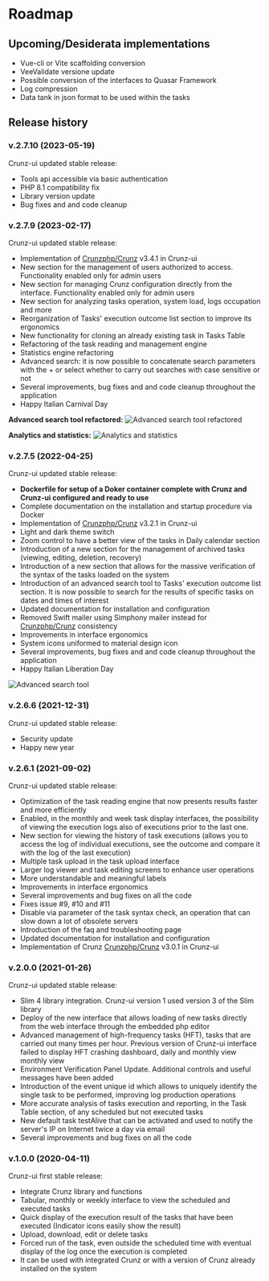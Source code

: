 # Roadmap

## Upcoming/Desiderata implementations

* Vue-cli or Vite scaffolding conversion
* VeeValidate versione update
* Possible conversion of the interfaces to Quasar Framework
* Log compression
* Data tank in json format to be used within the tasks

## Release history

### v.2.7.10 (2023-05-19)

Crunz-ui updated stable release:
* Tools api accessible via basic authentication
* PHP 8.1 compatibility fix
* Library version update
* Bug fixes and and code cleanup


### v.2.7.9 (2023-02-17)

Crunz-ui updated stable release:
* Implementation of [Crunzphp/Crunz](https://github.com/crunzphp/crunz) v3.4.1 in Crunz-ui
* New section for the management of users authorized to access. Functionality enabled only for admin users
* New section for managing Crunz configuration directly from the interface. Functionality enabled only for admin users
* New section for analyzing tasks operation, system load, logs occupation and more
* Reorganization of Tasks' execution outcome list section to improve its ergonomics
* New functionality for cloning an already existing task in Tasks Table
* Refactoring of the task reading and management engine
* Statistics engine refactoring
* Advanced search: it is now possible to concatenate search parameters with the + or select whether to carry out searches with case sensitive or not
* Several improvements, bug fixes and and code cleanup throughout the application
* Happy Italian Carnival Day

**Advanced search tool refactored:**
![Advanced search tool refactored](https://user-images.githubusercontent.com/9921890/219686300-5126d524-eab4-4a5f-b4a1-ff3b37effa0d.png)

**Analytics and statistics:**
![Analytics and statistics](https://user-images.githubusercontent.com/9921890/219686347-d9aa244f-6a3d-420a-bdf7-8f47dd54a7c1.png)


### v.2.7.5 (2022-04-25)

Crunz-ui updated stable release:
* **Dockerfile for setup of a Doker container complete with Crunz and Crunz-ui configured and ready to use**
* Complete documentation on the installation and startup procedure via Docker
* Implementation of [Crunzphp/Crunz](https://github.com/crunzphp/crunz) v3.2.1 in Crunz-ui
* Light and dark theme switch
* Zoom control to have a better view of the tasks in  Daily calendar section
* Introduction of a new section for the management of archived tasks (viewing, editing, deletion, recovery)
* Introduction of a new section that allows for the massive verification of the syntax of the tasks loaded on the system
* Introduction of an advanced search tool to Tasks' execution outcome list section. It is now possible to search for the results of specific tasks on dates and times of interest
* Updated documentation for installation and configuration
* Removed Swift mailer using Simphony mailer instead for [Crunzphp/Crunz](https://github.com/crunzphp/crunz) consistency
* Improvements in interface ergonomics
* System icons uniformed to material design icon
* Several improvements, bug fixes and and code cleanup throughout the application
* Happy Italian Liberation Day
<!-- * Demo environment for testing the application -->

![Advanced search tool](https://user-images.githubusercontent.com/9921890/154231756-d85229e6-5de5-44c6-893f-fdc8c6ecefe7.png)


### v.2.6.6 (2021-12-31)

Crunz-ui updated stable release:
* Security update
* Happy new year

### v.2.6.1 (2021-09-02)

Crunz-ui updated stable release:
* Optimization of the task reading engine that now presents results faster and more efficiently
* Enabled, in the monthly and week task display interfaces, the possibility of viewing the execution logs also of executions prior to the last one.
* New section for viewing the history of task executions (allows you to access the log of individual executions, see the outcome and compare it with the log of the last execution)
* Multiple task upload in the task upload interface
* Larger log viewer and task editing screens to enhance user operations
* More understandable and meaningful labels
* Improvements in interface ergonomics
* Several improvements and bug fixes on all the code
* Fixes issue #9, #10 and #11
* Disable via parameter of the task syntax check, an operation that can slow down a lot of obsolete servers
* Introduction of the faq and troubleshooting page
* Updated documentation for installation and configuration
* Implementation of Crunz [Crunzphp/Crunz](https://github.com/crunzphp/crunz) v3.0.1 in Crunz-ui

### v.2.0.0 (2021-01-26)

Crunz-ui updated stable release:
* Slim 4 library integration. Crunz-ui version 1 used version 3 of the Slim library
* Deploy of the new interface that allows loading of new tasks directly from the web interface through the embedded php editor
* Advanced management of high-frequency tasks (HFT), tasks that are carried out many times per hour. Previous version of Crunz-ui interface failed to display HFT crashing dashboard, daily and monthly view monthly view
* Environment Verification Panel Update. Additional controls and useful messages have been added
* Introduction of the event unique id which allows to uniquely identify the single task to be performed, improving log production operations
* More accurate analysis of tasks execution and reporting, in the Task Table section, of any scheduled but not executed tasks
* New default task testAlive that can be activated and used to notify the server's IP on Internet twice a day via email
* Several improvements and bug fixes on all the code

### v.1.0.0 (2020-04-11)

Crunz-ui first stable release:
* Integrate Crunz library and functions
* Tabular, monthly or weekly interface to view the scheduled and executed tasks
* Quick display of the execution result of the tasks that have been executed (Indicator icons easily show the result)
* Upload, download, edit or delete tasks
* Forced run of the task, even outside the scheduled time with eventual display of the log once the execution is completed
* It can be used with integrated Crunz or with a version of Crunz already installed on the system
